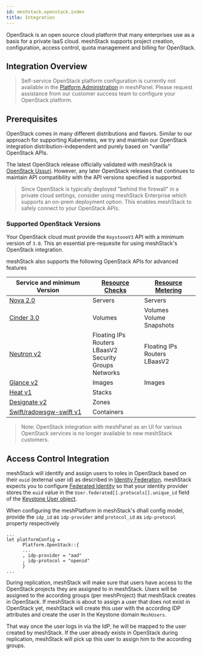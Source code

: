 ```yaml
---
id: meshstack.openstack.index
title: Integration
---
```


OpenStack is an open source cloud platform that many enterprises use as a basis for a private IaaS cloud.
meshStack supports project creation, configuration, access control, quota management and billing for OpenStack.

## Integration Overview

> Self-service OpenStack platform configuration is currently not available in the [Platform Administration](./administration.platforms.md) in meshPanel.
> Please request assistance from our customer success team to configure your OpenStack platform.

## Prerequisites

OpenStack comes in many different distributions and flavors. Similar to our approach for supporting Kubernetes,
we try and maintain our OpenStack integration distribution-independent and purely based on "vanilla" OpenStack APIs.

The latest OpenStack release officially validated with meshStack is [OpenStack Ussuri](https://www.openstack.org/software/ussuri/).
However, any later OpenStack releases that continues to maintain API compatibility with the API versions specified
is supported.

> Since OpenStack is typically deployed "behind the firewall" in a private cloud settings, consider using
> meshStack Enterprise which supports an on-prem deployment option. This enables meshStack to safely connect to your
> OpenStack APIs.

### Supported OpenStack Versions

Your OpenStack cloud must provide the `KeystoneV3` API with a minimum version of `3.0`.
This an essential pre-requesite for using meshStack's OpenStack integration.

meshStack also supports the following OpenStack APIs for advanced features

| Service and minimum Version                                                                  | [Resource Checks](meshstack.tenants.md#deprovisioning--deleting-tenants) | [Resource Metering](./meshstack.openstack.metering.md) |
| -------------------------------------------------------------------------------------------- | ------------------------------------------------------------------------ | ------------------------------------------------------ |
| [Nova 2.0](https://docs.openstack.org/nova/latest/reference/api-microversion-history.html)   | Servers                                                                  | Servers                                                |
| [Cinder 3.0](https://docs.openstack.org/api-ref/block-storage/api_microversion_history.html) | Volumes                                                                  | Volumes<br>Volume Snapshots                            |
| [Neutron v2](https://docs.openstack.org/api-ref/network/v2/index.html#api-versions)          | Floating IPs<br>Routers<br>LBaasV2<br>Security Groups<br>Networks        | Floating IPs<br>Routers<br>LBaasV2                     |
| [Glance v2](https://docs.openstack.org/api-ref/image/v2/index.html)                          | Images                                                                   | Images                                                 |
| [Heat v1](https://docs.openstack.org/api-ref/orchestration/v1/index.html#list-versions)      | Stacks                                                                   |                                                        |
| [Designate v2](https://docs.openstack.org/api-ref/dns/dns-api-v2-index.html)                 | Zones                                                                    |                                                        |
| [Swift/radowsgw-swift v1](https://docs.openstack.org/api-ref/object-store/)                  | Containers                                                               |                                                        |

> Note: OpenStack integration with meshPanel as an UI for various OpenStack services is no longer available to new meshStack customers.

## Access Control Integration

meshStack will identify and assign users to roles in OpenStack based on their `euid` (external user id) as described in [Identity Federation](meshstack.identity-federation.md#externally-provisioned-identities).
meshStack expects you to configure [Federated Identity](https://docs.openstack.org/keystone/ussuri/admin/federation/federated_identity.html) so that
your identity provider stores the `euid` value in the `User.federated[].protocols[].unique_id` field of the [Keystone User object](https://docs.openstack.org/api-ref/identity/v3/?expanded=list-users-detail,show-user-details-detail#show-user-details).

When configuring the meshPlatform in meshStack's dhall config model, provide the `idp_id` as `idp-provider` and `protocol_id` as `idp-protocol`
property respectively

```dhall
...
let platformConfig =
      Platform.OpenStack::{
      ...
      , idp-provider = "aad"
      , idp-protocol = "openid"
      }
...
```

During replication, meshStack will make sure that users have access to the OpenStack projects they are assigned to in meshStack.
Users will be assigned to the according groups (per meshProject) that meshStack creates in OpenStack.
If meshStack is about to assign a user that does not exist in OpenStack yet, meshStack will create this user with the
according IDP attributes and create the user in the Keystone domain `MeshUsers`.

That way once the user logs in via the IdP, he will be mapped to the user created by meshStack.
If the user already exists in OpenStack during replication, meshStack will pick up this user to assign him to the according groups.

<!-- 
The following features are currently missing documentation

- adding default system users + roles to projects
- optional use of Keystone domains
-->
